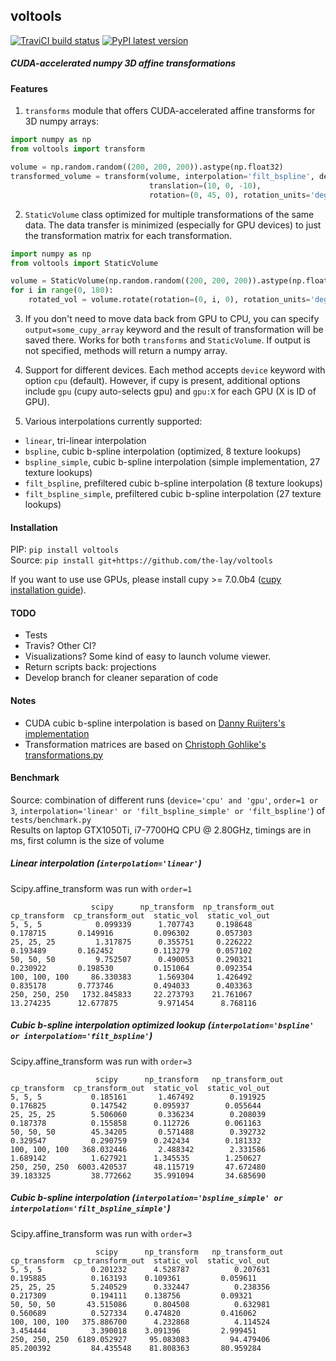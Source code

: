 ## voltools
[![TraviCI build status](https://travis-ci.com/the-lay/voltools.svg?branch=master)](https://travis-ci.com/the-lay/voltools)
[![PyPI latest version](https://badge.fury.io/py/voltools.svg)](https://pypi.org/project/voltools/)

##### CUDA-accelerated numpy 3D affine transformations

#### Features
1. `transforms` module that offers CUDA-accelerated affine transforms for 3D numpy arrays:
```python
import numpy as np
from voltools import transform

volume = np.random.random((200, 200, 200)).astype(np.float32)
transformed_volume = transform(volume, interpolation='filt_bspline', device='cpu',
                               translation=(10, 0, -10),
                               rotation=(0, 45, 0), rotation_units='deg', rotation_order='rzxz')
```

2. `StaticVolume` class optimized for multiple transformations of the same data.
The data transfer is minimized (especially for GPU devices) to just the transformation matrix for each transformation.
```python
import numpy as np
from voltools import StaticVolume

volume = StaticVolume(np.random.random((200, 200, 200)).astype(np.float32), interpolation='filt_bspline', device='gpu:0')
for i in range(0, 180):
    rotated_vol = volume.rotate(rotation=(0, i, 0), rotation_units='deg', rotation_order='rzxz', profile=True)
```

3. If you don't need to move data back from GPU to CPU, you can specify `output=some_cupy_array` keyword
and the result of transformation will be saved there. Works for both `transforms` and `StaticVolume`. If output is not
specified, methods will return a numpy array.

4. Support for different devices. Each method accepts `device` keyword with option `cpu` (default).
However, if cupy is present, additional options include `gpu` (cupy auto-selects gpu) and `gpu:X`
for each GPU (X is ID of GPU).

5. Various interpolations currently supported:
- `linear`, tri-linear interpolation
- `bspline`, cubic b-spline interpolation (optimized, 8 texture lookups)
- `bspline_simple`, cubic b-spline interpolation (simple implementation, 27 texture lookups)
- `filt_bspline`, prefiltered cubic b-spline interpolation (8 texture lookups) 
- `filt_bspline_simple`, prefiltered cubic b-spline interpolation (27 texture lookups)

#### Installation

PIP: `pip install voltools`  
Source: `pip install git+https://github.com/the-lay/voltools`

If you want to use use GPUs, please install cupy >= 7.0.0b4
([cupy installation guide](https://docs-cupy.chainer.org/en/stable/install.html#install-cupy)).


#### TODO
- Tests
- Travis? Other CI?
- Visualizations? Some kind of easy to launch volume viewer.
- Return scripts back: projections
- Develop branch for cleaner separation of code

#### Notes
- CUDA cubic b-spline interpolation is based on [Danny Ruijters's implementation](https://github.com/DannyRuijters/CubicInterpolationCUDA/)
- Transformation matrices are based on [Christoph Gohlike's transformations.py](https://www.lfd.uci.edu/~gohlke/code/transformations.py.html)


#### Benchmark
Source: combination of different runs (`device='cpu' and 'gpu'`, `order=1 or 3`, `interpolation='linear' or 'filt_bspline_simple' or 'filt_bspline'`) of `tests/benchmark.py`   
Results on laptop GTX1050Ti, i7-7700HQ CPU @ 2.80GHz, timings are in ms, first column is the size of volume

##### Linear interpolation (`interpolation='linear'`)
Scipy.affine_transform was run with `order=1`
```
                  scipy      np_transform  np_transform_out  cp_transform  cp_transform_out  static_vol  static_vol_out
5, 5, 5            0.099339      1.707743     0.198648         0.178715       0.149916         0.096302      0.057303
25, 25, 25         1.317875      0.355751     0.226222         0.193489       0.162452         0.113279      0.057102
50, 50, 50         9.752507      0.490053     0.290321         0.230922       0.198530         0.151064      0.092354
100, 100, 100     86.330383      1.569304     1.426492         0.835178       0.773746         0.494033      0.403363
250, 250, 250   1732.845833     22.273793    21.761067        13.274235      12.677875         9.971454      8.768116
```

##### Cubic b-spline interpolation optimized lookup (`interpolation='bspline' or interpolation='filt_bspline'`)
Scipy.affine_transform was run with `order=3`
```
                   scipy      np_transform   np_transform_out  cp_transform  cp_transform_out  static_vol  static_vol_out
5, 5, 5           0.185161       1.467492        0.191925      0.176825          0.147542      0.095937        0.055644
25, 25, 25        5.506060       0.336234        0.208039      0.187378          0.155858      0.112726        0.061163
50, 50, 50        45.34205       0.571488        0.392732      0.329547          0.290759      0.242434        0.181332
100, 100, 100   368.032446       2.488342        2.331586      1.689142          1.627921      1.345535        1.250627
250, 250, 250  6003.420537      48.115719       47.672480     39.183325         38.772662     35.991094       34.685690
```

##### Cubic b-spline interpolation (`interpolation='bspline_simple' or interpolation='filt_bspline_simple'`)
Scipy.affine_transform was run with `order=3`
```
                   scipy      np_transform   np_transform_out  cp_transform  cp_transform_out  static_vol  static_vol_out
5, 5, 5           0.201232      4.528787          0.207631      0.195885          0.163193    0.109361         0.059611
25, 25, 25        5.240529      0.332447          0.238356      0.217309          0.194111    0.138756         0.09321
50, 50, 50       43.515086      0.804508          0.632981      0.560689          0.527334    0.474820         0.416062
100, 100, 100   375.886700      4.232868          4.114524      3.454444          3.390018    3.091396         2.999451
250, 250, 250  6189.052927     95.083083         94.479406     85.200392         84.435548    81.808363       80.959284
```
